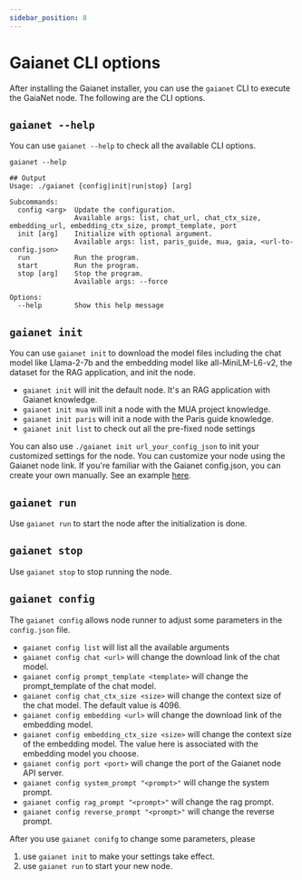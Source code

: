 ```yaml
---
sidebar_position: 8
---
```


# Gaianet CLI options

After installing the Gaianet installer, you can use the `gaianet` CLI to execute the GaiaNet node. The following are the CLI options.

## `gaianet --help`

You can use `gaianet --help` to check all the available CLI options.

```
gaianet --help

## Output
Usage: ./gaianet {config|init|run|stop} [arg]

Subcommands:
  config <arg>  Update the configuration.
                Available args: list, chat_url, chat_ctx_size, embedding_url, embedding_ctx_size, prompt_template, port
  init [arg]    Initialize with optional argument.
                Available args: list, paris_guide, mua, gaia, <url-to-config.json>
  run           Run the program.
  start         Run the program.
  stop [arg]    Stop the program.
                Available args: --force

Options:
  --help        Show this help message
```

## `gaianet init`

You can use `gaianet init` to download the model files including the chat model like Llama-2-7b and the embedding model like all-MiniLM-L6-v2, the dataset for the RAG application, and init the node.

* `gaianet init` will init the default node. It's an RAG application with Gaianet knowledge.
* `gaianet init mua` will init a node with the MUA project knowledge.
* `gaianet init paris` will init a node with the Paris guide knowledge.
* `gaianet init list` to check out all the pre-fixed node settings

You can also use `./gaianet init url_your_config_json` to init your customized settings for the node. You can customize your node using the Gaianet node link. If you're familiar with the Gaianet config.json, you can create your own manually. See an example [here](https://github.com/GaiaNet-AI/gaianet-node/blob/main/config.json).

## `gaianet run`

Use `gaianet run` to start the node after the initialization is done.

## `gaianet stop`

Use `gaianet stop` to stop running the node.

## `gaianet config`

The `gaianet config` allows node runner to adjust some parameters in the `config.json` file.

* `gaianet config list` will list all the available arguments
* `gaianet config chat <url>` will change the download link of the chat model.
* `gaianet config prompt_template <template>` will change the prompt_template of the chat model.
* `gaianet config chat_ctx_size <size>` will change the context size of the chat model. The default value is 4096.
* `gaianet config embedding <url>` will change the download link of the embedding model.
* `gaianet config embedding_ctx_size <size>` will change the context size of the embedding model. The value here is associated with the embedding model you choose.
* `gaianet config port <port>` will change the port of the Gaianet node API server.
* `gaianet config system_prompt "<prompt>"` will change the system prompt.
* `gaianet config rag_prompt "<prompt>"` will change the rag prompt.
* `gaianet config reverse_prompt "<prompt>"` will change the reverse prompt.

After you use `gaianet conifg` to change some  parameters, please

1. use `gaianet init` to make your settings take effect.
2. use `gaianet run` to start your new node.
